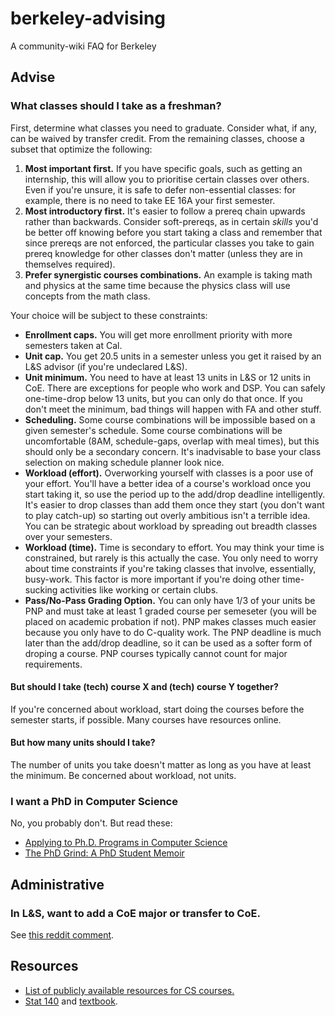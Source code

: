 # berkeley-advising
A community-wiki FAQ for Berkeley

## Advise

### What classes should I take as a freshman?

First, determine what classes you need to graduate. Consider what, if any, can be waived by transfer credit. From the remaining classes, choose a subset that optimize the following:

1. **Most important first.** If you have specific goals, such as getting an internship, this will allow you to prioritise certain classes over others. Even if you're unsure, it is safe to defer non-essential classes: for example, there is no need to take EE 16A your first semester.
2. **Most introductory first.** It's easier to follow a prereq chain upwards rather than backwards. Consider soft-prereqs, as in certain _skills_ you'd be better off knowing before you start taking a class and remember that since prereqs are not enforced, the particular classes you take to gain prereq knowledge for other classes don't matter (unless they are in themselves required).
3. **Prefer synergistic courses combinations.** An example is taking math and physics at the same time because the physics class will use concepts from the math class.

Your choice will be subject to these constraints:

- **Enrollment caps.** You will get more enrollment priority with more semesters taken at Cal.
- **Unit cap.** You get 20.5 units in a semester unless you get it raised by an L&S advisor (if you're undeclared L&S).
- **Unit minimum.** You need to have at least 13 units in L&S or 12 units in CoE. There are exceptions for people who work and DSP. You can safely one-time-drop below 13 units, but you can only do that once. If you don't meet the minimum, bad things will happen with FA and other stuff.
- **Scheduling.** Some course combinations will be impossible based on a given semester's schedule. Some course combinations will be uncomfortable (8AM, schedule-gaps, overlap with meal times), but this should only be a secondary concern. It's inadvisable to base your class selection on making schedule planner look nice.
- **Workload (effort).** Overworking yourself with classes is a poor use of your effort. You'll have a better idea of a course's workload once you start taking it, so use the period up to the add/drop deadline intelligently. It's easier to drop classes than add them once they start (you don't want to play catch-up) so starting out overly ambitious isn't a terrible idea. You can be strategic about workload by spreading out breadth classes over your semesters.
- **Workload (time).** Time is secondary to effort. You may think your time is constrained, but rarely is this actually the case. You only need to worry about time constraints if you're taking classes that involve, essentially, busy-work. This factor is more important if you're doing other time-sucking activities like working or certain clubs.
- **Pass/No-Pass Grading Option.** You can only have 1/3 of your units be PNP and must take at least 1 graded course per semeseter (you will be placed on academic probation if not). PNP makes classes much easier because you only have to do C-quality work. The PNP deadline is much later than the add/drop deadline, so it can be used as a softer form of droping a course. PNP courses typically cannot count for major requirements.

#### But should I take (tech) course X and (tech) course Y together?

If you're concerned about workload, start doing the courses before the semester starts, if possible. Many courses have resources online.

#### But how many units should I take?

The number of units you take doesn't matter as long as you have at least the minimum. Be concerned about workload, not units.

### I want a PhD in Computer Science

No, you probably don't. But read these:

- [Applying to Ph.D. Programs in Computer Science](https://www.cs.cmu.edu/~harchol/gradschooltalk.pdf)
- [The PhD Grind: A PhD Student Memoir](http://pgbovine.net/PhD-memoir/pguo-PhD-grind.pdf)

## Administrative

### In L&S, want to add a CoE major or transfer to CoE.

See [this reddit comment](https://old.reddit.com/r/berkeley/comments/c24jh2/double_degree_coe_ls/erhpjp3/).

## Resources
- [List of publicly available resources for CS courses.](https://github.com/surajrampure/berkeley-cs-courses)
- [Stat 140](http://prob140.org/) and [textbook](http://prob140.org/textbook/chapters/README).
